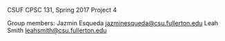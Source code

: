 CSUF CPSC 131, Spring 2017
Project 4

Group members:
Jazmin Esqueda jazminesqueda@csu.fullerton.edu
Leah Smith leahsmith@csu.fullerton.edu

